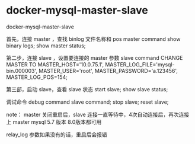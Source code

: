 # docker-mysql-master-slave
docker-mysql-master-slave

首先，连接 master ，查找 binlog 文件名称和 pos
master command
show binary logs;
show master status;

第二步，连接 slave ，设置要连接的 master 参数
slave command
CHANGE MASTER TO MASTER_HOST='10.0.75.1',
MASTER_LOG_FILE='mysql-bin.000003',
MASTER_USER='root',
MASTER_PASSWORD='a.123456',
MASTER_LOG_POS=154;

第三部，启动 slave，查看 slave 状态
start slave;
show slave status;

调试命令
debug command
slave command;
stop slave;
reset slave;

note：
master 关闭重启后，slave 连接一直等待中，4次自动连接后，再次连接上 master
mysql 5.7 版本 8.0版本都可用

relay_log 参数如果没有的话，重启后会报错